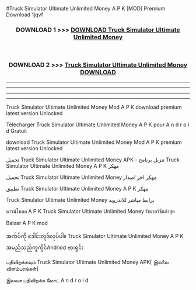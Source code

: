 #Truck Simulator Ultimate  Unlimited Money A P K [MOD] Premium Download 1jqvf



<div align="center">

<h3>DOWNLOAD 1 >>> <a href="https://teeasianyam.web.app?sq=Truck Simulator Ultimate  Unlimited Money">DOWNLOAD Truck Simulator Ultimate  Unlimited Money </a></h3><br>

<h3>DOWNLOAD 2 >>> <a href="https://teeasianyam.web.app?sq=Truck Simulator Ultimate  Unlimited Money ">Truck Simulator Ultimate  Unlimited Money  DOWNLOAD </a></h3>

</div>


----------------------------------------------------------

----------------------------------------------------------

----------------------------------------------------------

----------------------------------------------------------


Truck Simulator Ultimate  Unlimited Money  Mod A P K download premium latest version Unlocked

Télécharger Truck Simulator Ultimate  Unlimited Money  A P K pour A n d r o i d Gratuit

download Truck Simulator Ultimate  Unlimited Money  Mod A P K premium latest version Unlocked

تحميل Truck Simulator Ultimate  Unlimited Money  APK - تنزيل برنامج Truck Simulator Ultimate  Unlimited Money  A P K مهكر

تحميل Truck Simulator Ultimate  Unlimited Money  مهكر اخر اصدار

تطبيق Truck Simulator Ultimate  Unlimited Money  A P K مهكر

Truck Simulator Ultimate  Unlimited Money  برابط مباشر للاندرويد

ดาวน์โหลด A P K Truck Simulator Ultimate  Unlimited Money  รับเวอร์ชันล่าสุด

Baixar A P K mod

အက်ပ်ကို ဒေါင်းလုဒ်လုပ်ပါ။ Truck Simulator Ultimate  Unlimited Money  A P K အမည်သည်ကူကိုင်Andriod ဗားရှင်း

பதிவிறக்கவும் Truck Simulator Ultimate  Unlimited Money  APK[ இல்லை விளம்பரங்கள்] 
 
இலவச பதிவிறக்க மோட் A n d r o i d



